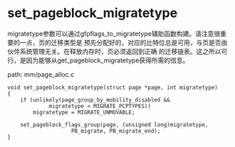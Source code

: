 set_pageblock_migratetype
========================================

migratetype参数可以通过gfpflags_to_migratetype辅助函数构建。请注意很重要的一点，页的迁移类型是
预先分配好的，对应的比特位总是可用，与页是否由伙伴系统管理无关。在释放内存时，页必须返回到正确
的迁移链表。这之所以可行，是因为能够从get_pageblock_migratetype获得所需的信息。

path: mm/page_alloc.c
```
void set_pageblock_migratetype(struct page *page, int migratetype)
{
    if (unlikely(page_group_by_mobility_disabled &&
             migratetype < MIGRATE_PCPTYPES))
        migratetype = MIGRATE_UNMOVABLE;

    set_pageblock_flags_group(page, (unsigned long)migratetype,
                    PB_migrate, PB_migrate_end);
}
```